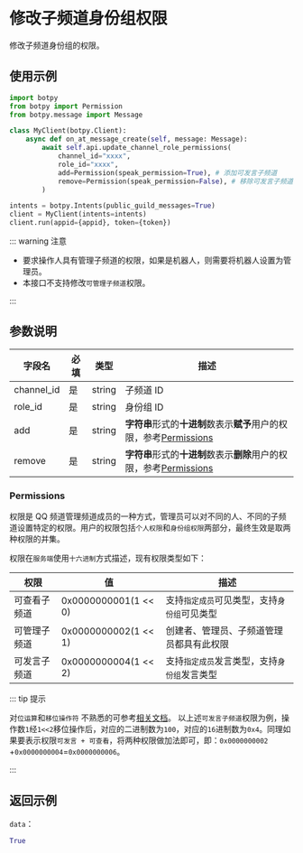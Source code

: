 # 修改子频道身份组权限 

修改子频道身份组的权限。

## 使用示例

```python
import botpy
from botpy import Permission
from botpy.message import Message

class MyClient(botpy.Client):
    async def on_at_message_create(self, message: Message):
        await self.api.update_channel_role_permissions(
            channel_id="xxxx",
            role_id="xxxx",
            add=Permission(speak_permission=True), # 添加可发言子频道
            remove=Permission(speak_permission=False), # 移除可发言子频道
        )

intents = botpy.Intents(public_guild_messages=True)
client = MyClient(intents=intents)
client.run(appid={appid}, token={token})
```

::: warning 注意

- 要求操作人具有管理子频道的权限，如果是机器人，则需要将机器人设置为管理员。
- 本接口不支持修改`可管理子频道`权限。

:::

## 参数说明

| 字段名           | 必填 | 类型                                  | 描述                                      |
| ---------------- | ---- | ------------------------------------- | ----------------------------------------- |
| channel_id       | 是   | string                                | 子频道 ID                                 |
| role_id          | 是   | string                                | 身份组 ID  |
| add              | 是   | string | **字符串**形式的**十进制**数表示**赋予**用户的权限，参考[Permissions](#permissions) |
| remove           | 是   | string | **字符串**形式的**十进制**数表示**删除**用户的权限，参考[Permissions](#permissions) |


### Permissions

权限是 QQ 频道管理频道成员的一种方式，管理员可以对不同的人、不同的子频道设置特定的权限。用户的权限包括`个人权限`和`身份组权限`两部分，最终生效是取两种权限的并集。

权限在`服务端`使用`十六进制`方式描述，现有权限类型如下：

| 权限         | 值                   | 描述                                         |
| ------------ | -------------------- | -------------------------------------------- |
| 可查看子频道 | 0x0000000001(1 << 0) | 支持`指定成员`可见类型，支持`身份组`可见类型 |
| 可管理子频道 | 0x0000000002(1 << 1) | 创建者、管理员、子频道管理员都具有此权限     |
| 可发言子频道 | 0x0000000004(1 << 2) | 支持`指定成员`发言类型，支持`身份组`发言类型 |

::: tip 提示

对`位运算`和`移位操作符`
不熟悉的可参考[相关文档](https://developer.mozilla.org/zh-CN/docs/Web/JavaScript/Guide/Expressions_and_Operators#%E4%BD%8D%E8%BF%90%E7%AE%97%E7%AC%A6)。
以上述`可发言子频道`权限为例，操作数`1`经`1<<2`移位操作后，对应的二进制数为`100`，对应的`16`进制数为`0x4`。同理如果要表示权限`可发言 + 可查看`，将两种权限做加法即可，即：`0x0000000002`
+`0x0000000004`=`0x0000000006`。

:::

## 返回示例

`data`：

```Python
True
```
